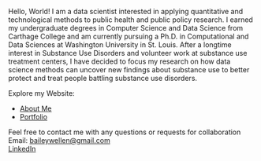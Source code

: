 Hello, World! I am a data scientist interested in applying quantitative and technological methods to public health and public policy research. I earned my undergraduate degrees in Computer Science and Data Science from Carthage College and am currently pursuing a Ph.D. in Computational and Data Sciences at Washington University in St. Louis. After a longtime interest in Substance Use Disorders and volunteer work at substance use treatment centers, I have decided to focus my research on how data science methods can uncover new findings about substance use to better protect and treat people battling substance use disorders.

Explore my Website:  
* [About Me](AboutMe.md)  
* [Portfolio](portfolio.md)   

Feel free to contact me with any questions or requests for collaboration   
Email: baileywellen@gmail.com  
[LinkedIn](https://www.linkedin.com/in/bailey-wellen/)

 
